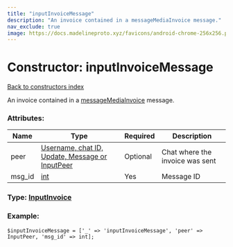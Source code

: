 ```yaml
---
title: "inputInvoiceMessage"
description: "An invoice contained in a messageMediaInvoice message."
nav_exclude: true
image: https://docs.madelineproto.xyz/favicons/android-chrome-256x256.png
---
```

# Constructor: inputInvoiceMessage  
[Back to constructors index](/API_docs/constructors/index.html)



An invoice contained in a [messageMediaInvoice](../constructors/messageMediaInvoice.html) message.

### Attributes:

| Name     |    Type       | Required | Description |
|----------|---------------|----------|-------------|
|peer|[Username, chat ID, Update, Message or InputPeer](/API_docs/types/InputPeer.html) | Optional|Chat where the invoice was sent|
|msg\_id|[int](/API_docs/types/int.html) | Yes|Message ID|



### Type: [InputInvoice](/API_docs/types/InputInvoice.html)


### Example:

```
$inputInvoiceMessage = ['_' => 'inputInvoiceMessage', 'peer' => InputPeer, 'msg_id' => int];
```  
